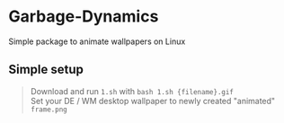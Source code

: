# Garbage-Dynamics
Simple package to animate wallpapers on Linux

## Simple setup
> Download and run `1.sh` with `bash 1.sh {filename}.gif` \
> Set your DE / WM desktop wallpaper to newly created "animated" `frame.png`
